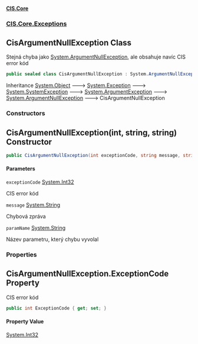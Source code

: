 #### [CIS.Core](index.md 'index')
### [CIS.Core.Exceptions](CIS.Core.Exceptions.md 'CIS.Core.Exceptions')

## CisArgumentNullException Class

Stejná chyba jako [System.ArgumentNullException](https://docs.microsoft.com/en-us/dotnet/api/System.ArgumentNullException 'System.ArgumentNullException'), ale obsahuje navíc CIS error kód

```csharp
public sealed class CisArgumentNullException : System.ArgumentNullException
```

Inheritance [System.Object](https://docs.microsoft.com/en-us/dotnet/api/System.Object 'System.Object') &#129106; [System.Exception](https://docs.microsoft.com/en-us/dotnet/api/System.Exception 'System.Exception') &#129106; [System.SystemException](https://docs.microsoft.com/en-us/dotnet/api/System.SystemException 'System.SystemException') &#129106; [System.ArgumentException](https://docs.microsoft.com/en-us/dotnet/api/System.ArgumentException 'System.ArgumentException') &#129106; [System.ArgumentNullException](https://docs.microsoft.com/en-us/dotnet/api/System.ArgumentNullException 'System.ArgumentNullException') &#129106; CisArgumentNullException
### Constructors

<a name='CIS.Core.Exceptions.CisArgumentNullException.CisArgumentNullException(int,string,string)'></a>

## CisArgumentNullException(int, string, string) Constructor

```csharp
public CisArgumentNullException(int exceptionCode, string message, string paramName);
```
#### Parameters

<a name='CIS.Core.Exceptions.CisArgumentNullException.CisArgumentNullException(int,string,string).exceptionCode'></a>

`exceptionCode` [System.Int32](https://docs.microsoft.com/en-us/dotnet/api/System.Int32 'System.Int32')

CIS error kód

<a name='CIS.Core.Exceptions.CisArgumentNullException.CisArgumentNullException(int,string,string).message'></a>

`message` [System.String](https://docs.microsoft.com/en-us/dotnet/api/System.String 'System.String')

Chybová zpráva

<a name='CIS.Core.Exceptions.CisArgumentNullException.CisArgumentNullException(int,string,string).paramName'></a>

`paramName` [System.String](https://docs.microsoft.com/en-us/dotnet/api/System.String 'System.String')

Název parametru, který chybu vyvolal
### Properties

<a name='CIS.Core.Exceptions.CisArgumentNullException.ExceptionCode'></a>

## CisArgumentNullException.ExceptionCode Property

CIS error kód

```csharp
public int ExceptionCode { get; set; }
```

#### Property Value
[System.Int32](https://docs.microsoft.com/en-us/dotnet/api/System.Int32 'System.Int32')